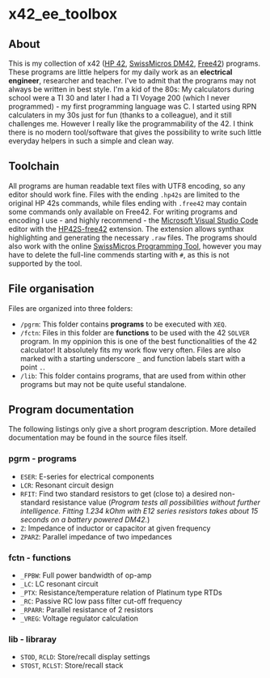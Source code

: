 # x42_ee_toolbox
## About
This is my collection of x42 ([HP 42](https://www.hpmuseum.org/hp42s.htm), [SwissMicros DM42](https://www.swissmicros.com/product/dm42), [Free42](https://thomasokken.com/free42/)) programs. These programs are little helpers for my daily work as an **electrical engineer**, researcher and teacher. I've to admit that the  programs may not always be written in best style. I'm a kid of the 80s: My calculators during school were a TI 30 and later I had a TI Voyage 200 (which I never programmed) - my first programming language was C. I started using RPN calculaters in my 30s just for fun (thanks to a colleague), and it still challenges me. However I really like the programmability of the 42. I think there is no modern tool/software that gives the possibility to write such little everyday helpers in such a simple and clean way.
## Toolchain
All programs are human readable text files with UTF8 encoding, so any editor should work fine. Files with the ending `.hp42s` are limited to the original HP 42s commands, while files ending with `.free42` may contain some commands only available on Free42. For writing programs and encoding I use - and highly recommend - the [Microsoft Visual Studio Code](https://code.visualstudio.com) editor with the [HP42S-free42](https://marketplace.visualstudio.com/items?itemName=JHeilingbrunner.vscode-hp42s-free42) extension. The extension allows synthax highlighting and generating the necessary `.raw` files. The programs should also work with the online [SwissMicros Programming Tool](https://technical.swissmicros.com/decoders/dm42/), however you may have to delete the full-line commends starting with `#`, as this is not supported by the tool.
## File organisation
Files are organized into three folders:
- `/pgrm`: This folder contains **programs** to be executed with `XEQ`.
- `/fctn`: Files in this folder are **functions** to be used with the 42 `SOLVER` program. In my oppinion this is one of the best functionalities of the 42 calculator! It absolutely fits my work flow very often. Files are also marked with a starting underscore `_` and function labels start with a point `.`.
- `/lib`: This folder contains programs, that are used from within other programs but may not be quite useful standalone.
## Program documentation
The following listings only give a short program description. More detailed documentation may be found in the source files itself.
### pgrm - programs
- `ESER`: E-series for electrical components
- `LCR`: Resonant circuit design
- `RFIT`: Find two standard resistors to get (close to) a desired non-standard resistance value (*Program tests all possibilities without further intelligence. Fitting 1.234 kOhm with E12 series resistors takes about 15 seconds on a battery powered DM42.*)
- `Z`: Impedance of inductor or capacitor at given frequency
- `ZPARZ`: Parallel impedance of two impedances
### fctn - functions
- `_FPBW`: Full power bandwidth of op-amp
- `_LC`: LC resonant circuit
- `_PTX`: Resistance/temperature relation of Platinum type RTDs
- `_RC`: Passive RC low pass filter cut-off frequency
- `_RPARR`: Parallel resistance of 2 resistors
- `_VREG`: Voltage regulator calculation
### lib - libraray
- `STOD`, `RCLD`: Store/recall display settings
- `STOST`, `RCLST`: Store/recall stack
